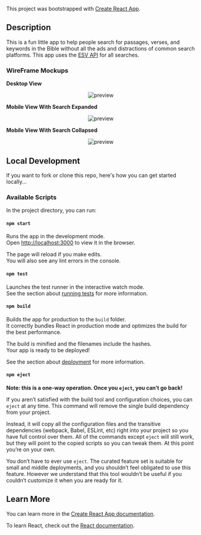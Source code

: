 This project was bootstrapped with [Create React App](https://github.com/facebook/create-react-app).

## Description
This is a fun little app to help people search for passages, verses, and keywords in the Bible without all the ads and distractions of common search platforms. This app uses the [ESV API](https://api.esv.org/) for all searches.


### WireFrame Mockups

**Desktop View**
<p align="center">
    <img src="https://raw.github.com/jamesmart77/bible-app/master/media/desktop.png" alt="preview" />
</p>

**Mobile View With Search Expanded**
<p align="center">
    <img src="https://raw.github.com/jamesmart77/bible-app/master/media/mobileSearchExpanded.png" alt="preview" />
</p>


**Mobile View With Search Collapsed**
<p align="center">
    <img src="https://raw.github.com/jamesmart77/bible-app/master/media/mobileSearchCollapsed.png" alt="preview" />
</p>


## Local Development
If you want to fork or clone this repo, here's how you can get started locally...


### Available Scripts

In the project directory, you can run:

#### `npm start`

Runs the app in the development mode.<br />
Open [http://localhost:3000](http://localhost:3000) to view it in the browser.

The page will reload if you make edits.<br />
You will also see any lint errors in the console.

#### `npm test`

Launches the test runner in the interactive watch mode.<br />
See the section about [running tests](https://facebook.github.io/create-react-app/docs/running-tests) for more information.

#### `npm build`

Builds the app for production to the `build` folder.<br />
It correctly bundles React in production mode and optimizes the build for the best performance.

The build is minified and the filenames include the hashes.<br />
Your app is ready to be deployed!

See the section about [deployment](https://facebook.github.io/create-react-app/docs/deployment) for more information.

#### `npm eject`

**Note: this is a one-way operation. Once you `eject`, you can’t go back!**

If you aren’t satisfied with the build tool and configuration choices, you can `eject` at any time. This command will remove the single build dependency from your project.

Instead, it will copy all the configuration files and the transitive dependencies (webpack, Babel, ESLint, etc) right into your project so you have full control over them. All of the commands except `eject` will still work, but they will point to the copied scripts so you can tweak them. At this point you’re on your own.

You don’t have to ever use `eject`. The curated feature set is suitable for small and middle deployments, and you shouldn’t feel obligated to use this feature. However we understand that this tool wouldn’t be useful if you couldn’t customize it when you are ready for it.

## Learn More

You can learn more in the [Create React App documentation](https://facebook.github.io/create-react-app/docs/getting-started).

To learn React, check out the [React documentation](https://reactjs.org/).

